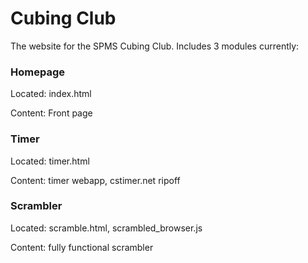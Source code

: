 # Cubing Club
The website for the SPMS Cubing Club. Includes 3 modules currently:

### Homepage
Located: index.html

Content: Front page
### Timer
Located: timer.html

Content: timer webapp, cstimer.net ripoff
### Scrambler
Located: scramble.html, scrambled_browser.js

Content: fully functional scrambler
